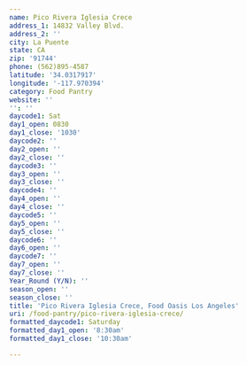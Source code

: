 ```yaml
---
name: Pico Rivera Iglesia Crece
address_1: 14832 Valley Blvd.
address_2: ''
city: La Puente
state: CA
zip: '91744'
phone: (562)895-4587
latitude: '34.0317917'
longitude: '-117.970394'
category: Food Pantry
website: ''
'': ''
daycode1: Sat
day1_open: 0830
day1_close: '1030'
daycode2: ''
day2_open: ''
day2_close: ''
daycode3: ''
day3_open: ''
day3_close: ''
daycode4: ''
day4_open: ''
day4_close: ''
daycode5: ''
day5_open: ''
day5_close: ''
daycode6: ''
day6_open: ''
daycode7: ''
day7_open: ''
day7_close: ''
Year_Round (Y/N): ''
season_open: ''
season_close: ''
title: 'Pico Rivera Iglesia Crece, Food Oasis Los Angeles'
uri: /food-pantry/pico-rivera-iglesia-crece/
formatted_daycode1: Saturday
formatted_day1_open: '8:30am'
formatted_day1_close: '10:30am'

---
```

